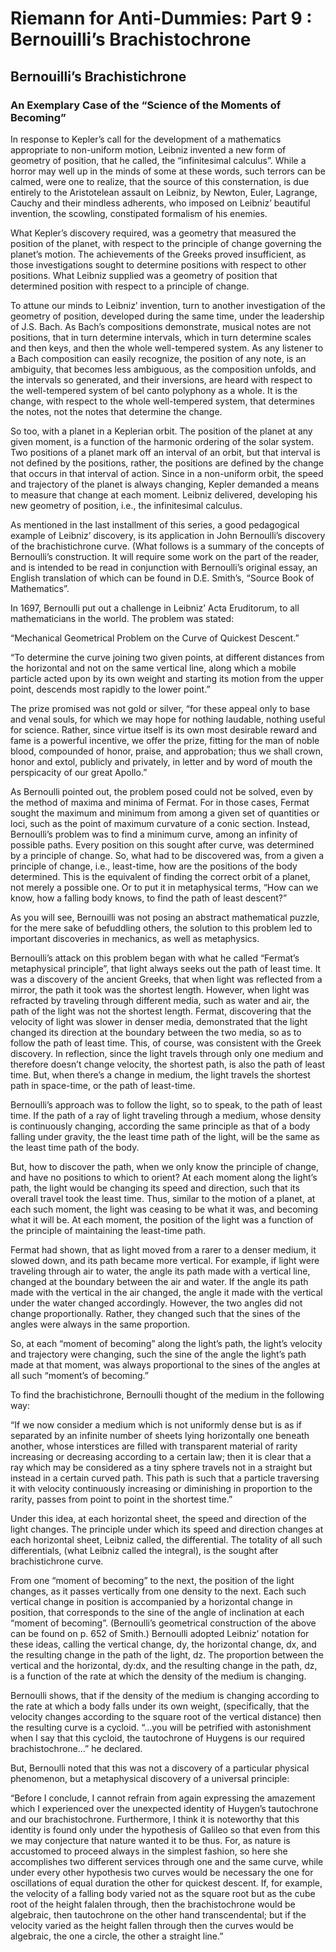 # Riemann for Anti-Dummies: Part 9 : Bernouilli’s Brachistochrone

## Bernouilli’s Brachistichrone

### An Exemplary Case of the “Science of the Moments of Becoming”

In response to Kepler’s call for the development of a mathematics appropriate to non-uniform motion, Leibniz invented a new form of geometry of position, that he called, the “infinitesimal calculus”. While a horror may well up in the minds of some at these words, such terrors can be calmed, were one to realize, that the source of this consternation, is due entirely to the Aristotelean assault on Leibniz, by Newton, Euler, Lagrange, Cauchy and their mindless adherents, who imposed on Leibniz’ beautiful invention, the scowling, constipated formalism of his enemies.

What Kepler’s discovery required, was a geometry that measured the position of the planet, with respect to the principle of change governing the planet’s motion. The achievements of the Greeks proved insufficient, as those investigations sought to determine positions with respect to other positions. What Leibniz supplied was a geometry of position that determined position with respect to a principle of change.

To attune our minds to Leibniz’ invention, turn to another investigation of the geometry of position, developed during the same time, under the leadership of J.S. Bach. As Bach’s compositions demonstrate, musical notes are not positions, that in turn determine intervals, which in turn determine scales and then keys, and then the whole well-tempered system. As any listener to a Bach composition can easily recognize, the position of any note, is an ambiguity, that becomes less ambiguous, as the composition unfolds, and the intervals so generated, and their inversions, are heard with respect to the well-tempered system of bel canto polyphony as a whole. It is the change, with respect to the whole well-tempered system, that determines the notes, not the notes that determine the change.

So too, with a planet in a Keplerian orbit. The position of the planet at any given moment, is a function of the harmonic ordering of the solar system. Two positions of a planet mark off an interval of an orbit, but that interval is not defined by the positions, rather, the positions are defined by the change that occurs in that interval of action. Since in a non-uniform orbit, the speed and trajectory of the planet is always changing, Kepler demanded a means to measure that change at each moment. Leibniz delivered, developing his new geometry of position, i.e., the infinitesimal calculus.

As mentioned in the last installment of this series, a good pedagogical example of Leibniz’ discovery, is its application in John Bernoulli’s discovery of the brachistichrone curve. (What follows is a summary of the concepts of Bernoulli’s construction. It will require some work on the part of the reader, and is intended to be read in conjunction with Bernoulli’s original essay, an English translation of which can be found in D.E. Smith’s, “Source Book of Mathematics”.

In 1697, Bernoulli put out a challenge in Leibniz’ Acta Eruditorum, to all mathematicians in the world. The problem was stated:

“Mechanical Geometrical Problem on the Curve of Quickest Descent.”

“To determine the curve joining two given points, at different distances from the horizontal and not on the same vertical line, along which a mobile particle acted upon by its own weight and starting its motion from the upper point, descends most rapidly to the lower point.”

The prize promised was not gold or silver, “for these appeal only to base and venal souls, for which we may hope for nothing laudable, nothing useful for science. Rather, since virtue itself is its own most desirable reward and fame is a powerful incentive, we offer the prize, fitting for the man of noble blood, compounded of honor, praise, and approbation; thus we shall crown, honor and extol, publicly and privately, in letter and by word of mouth the perspicacity of our great Apollo.”

As Bernoulli pointed out, the problem posed could not be solved, even by the method of maxima and minima of Fermat. For in those cases, Fermat sought the maximum and minimum from among a given set of quantities or loci, such as the point of maximum curvature of a conic section. Instead, Bernoulli’s problem was to find a minimum curve, among an infinity of possible paths. Every position on this sought after curve, was determined by a principle of change. So, what had to be discovered was, from a given a principle of change, i.e., least-time, how are the positions of the body determined. This is the equivalent of finding the correct orbit of a planet, not merely a possible one. Or to put it in metaphysical terms, “How can we know, how a falling body knows, to find the path of least descent?”

As you will see, Bernouilli was not posing an abstract mathematical puzzle, for the mere sake of befuddling others, the solution to this problem led to important discoveries in mechanics, as well as metaphysics.

Bernoulli’s attack on this problem began with what he called “Fermat’s metaphysical principle”, that light always seeks out the path of least time. It was a discovery of the ancient Greeks, that when light was reflected from a mirror, the path it took was the shortest length. However, when light was refracted by traveling through different media, such as water and air, the path of the light was not the shortest length. Fermat, discovering that the velocity of light was slower in denser media, demonstrated that the light changed its direction at the boundary between the two media, so as to follow the path of least time. This, of course, was consistent with the Greek discovery. In reflection, since the light travels through only one medium and therefore doesn’t change velocity, the shortest path, is also the path of least time. But, when there’s a change in medium, the light travels the shortest path in space-time, or the path of least-time.

Bernoulli’s approach was to follow the light, so to speak, to the path of least time. If the path of a ray of light traveling through a medium, whose density is continuously changing, according the same principle as that of a body falling under gravity, the the least time path of the light, will be the same as the least time path of the body.

But, how to discover the path, when we only know the principle of change, and have no positions to which to orient? At each moment along the light’s path, the light would be changing its speed and direction, such that its overall travel took the least time. Thus, similar to the motion of a planet, at each such moment, the light was ceasing to be what it was, and becoming what it will be. At each moment, the position of the light was a function of the principle of maintaining the least-time path.

Fermat had shown, that as light moved from a rarer to a denser medium, it slowed down, and its path became more vertical. For example, if light were traveling through air to water, the angle its path made with a vertical line, changed at the boundary between the air and water. If the angle its path made with the vertical in the air changed, the angle it made with the vertical under the water changed accordingly. However, the two angles did not change proportionally. Rather, they changed such that the sines of the angles were always in the same proportion.

So, at each “moment of becoming” along the light’s path, the light’s velocity and trajectory were changing, such the sine of the angle the light’s path made at that moment, was always proportional to the sines of the angles at all such “moment’s of becoming.”

To find the brachistichrone, Bernoulli thought of the medium in the following way:

“If we now consider a medium which is not uniformly dense but is as if separated by an infinite number of sheets lying horizontally one beneath another, whose interstices are filled with transparent material of rarity increasing or decreasing according to a certain law; then it is clear that a ray which may be considered as a tiny sphere travels not in a straight but instead in a certain curved path. This path is such that a particle traversing it with velocity continuously increasing or diminishing in proportion to the rarity, passes from point to point in the shortest time.”

Under this idea, at each horizontal sheet, the speed and direction of the light changes. The principle under which its speed and direction changes at each horizontal sheet, Leibniz called, the differential. The totality of all such differentials, (what Leibniz called the integral), is the sought after brachistichrone curve.

From one “moment of becoming” to the next, the position of the light changes, as it passes vertically from one density to the next. Each such vertical change in position is accompanied by a horizontal change in position, that corresponds to the sine of the angle of inclination at each “moment of becoming”. (Bernoulli’s geometrical construction of the above can be found on p. 652 of Smith.) Bernoulli adopted Leibniz’ notation for these ideas, calling the vertical change, dy, the horizontal change, dx, and the resulting change in the path of the light, dz. The proportion between the vertical and the horizontal, dy:dx, and the resulting change in the path, dz, is a function of the rate at which the density of the medium is changing.

Bernoulli shows, that if the density of the medium is changing according to the rate at which a body falls under its own weight, (specifically, that the velocity changes according to the square root of the vertical distance) then the resulting curve is a cycloid. “…you will be petrified with astonishment when I say that this cycloid, the tautochrone of Huygens is our required brachistochrone…” he declared.

But, Bernoulli noted that this was not a discovery of a particular physical phenomenon, but a metaphysical discovery of a universal principle:

“Before I conclude, I cannot refrain from again expressing the amazement which I experienced over the unexpected identity of Huygen’s tautochrone and our brachistochrone. Furthermore, I think it is noteworthy that this identity is found only under the hypothesis of Galileo so that even from this we may conjecture that nature wanted it to be thus. For, as nature is accustomed to proceed always in the simplest fashion, so here she accomplishes two different services through one and the same curve, while under every other hypothesis two curves would be necessary the one for oscillations of equal duration the other for quickest descent. If, for example, the velocity of a falling body varied not as the square root but as the cube root of the height falalen through, then the brachistochrone would be algebraic, then tautochrone on the other hand transcendental; but if the velocity varied as the height fallen through then the curves would be algebraic, the one a circle, the other a straight line.”

